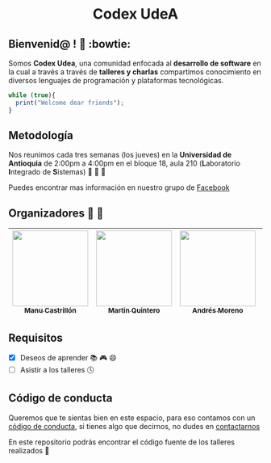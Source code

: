 <h1 align="center">Codex UdeA</h1>

## Bienvenid@ ! :clap: :bowtie:

Somos **Codex Udea**, una comunidad enfocada al **desarrollo de software** en la cual a través a través de **talleres y charlas** compartimos conocimiento en diversos lenguajes de programación y plataformas tecnológicas.

```javascript
while (true){
  print("Welcome dear friends");
}
```

## Metodología

Nos reunimos cada tres semanas (los jueves) en la **Universidad de Antioquia** de 2:00pm a 4:00pm en el bloque 18, aula 210 (**L**aboratorio **I**ntegrado de **S**istemas) :punch: :punch: :punch:

Puedes encontrar mas información en nuestro grupo de [Facebook][face]

## Organizadores :boy: :woman:

| [<img src="https://avatars2.githubusercontent.com/u/10585946?s=460&v=4" width="150px"></br><sub>Manu Castrillón</sub>](https://github.com/ManuCastrillonM) | [<img src="https://avatars2.githubusercontent.com/u/10585976?s=460&v=4" width="150px"></br><sub>Martin Quintero</sub>](https://github.com/martineliasq) | [<img src="https://avatars2.githubusercontent.com/u/18253264?s=460&v=4" width="150px"></br><sub>Andrés Moreno</sub>](https://github.com/andres-morenog) | [<img src="https://avatars1.githubusercontent.com/u/19578435?s=460&v=4" width="150px"></br><sub>Angélica Arroyave</sub>](https://github.com/am9805) |
|---|---|---|---|

## Requisitos

- [x] Deseos de aprender :books: :video_game: :smile:
- [ ] Asistir a los talleres :clock4:

## Código de conducta
Queremos que te sientas bien en este espacio, para eso contamos con un [código de conducta](https://github.com/CodexUdeA/Talleres/blob/master/CODIGO_DE_CONDUCTA.md), si tienes algo que decirnos, no dudes en [contactarnos](#organizadores-boy-woman)

En este repositorio podrás encontrar el código fuente de los talleres realizados :punch:

[face]:https://www.facebook.com/groups/udeakodexx/
